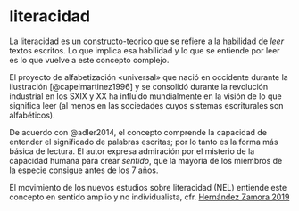 # literacidad

La literacidad es un [constructo-teorico](constructo-teorico.md) que se refiere a la habilidad de *leer* textos escritos. Lo que implica esa habilidad y lo que se entiende por leer es lo que vuelve a este concepto complejo.

El proyecto de alfabetización «universal» que nació en occidente durante la ilustración [@capelmartinez1996] y se consolidó durante la revolución industrial en los SXIX y XX ha influido mundialmente en la visión de lo que significa leer (al menos en las sociedades cuyos sistemas escriturales son alfabéticos).

De acuerdo con @adler2014, el concepto comprende la capacidad de entender el significado de palabras escritas; por lo tanto es la forma más básica de lectura. El autor expresa admiración por el misterio de la capacidad humana para crear *sentido*, que la mayoría de los miembros de la especie consigue antes de los 7 años.

El movimiento de los nuevos estudios sobre literacidad (NEL) entiende este concepto en sentido amplio y no individualista, cfr. [Hernández Zamora 2019](http://www.scielo.org.co/scielo.php?script=sci_arttext&pid=S0123-34322019000200363)
